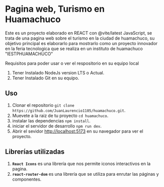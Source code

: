 # Pagina web, Turismo en Huamachuco

Este es un proyecto elaborado en REACT con @vite/latest JavaScript, se trata de una pagina web sobre el turismo en la ciudad de huamachuco, su objetivo principal es elaborarlo para mostrarlo como un proyecto innovador en la feria tecnologica que se realiza en un instituto de huamachuco "IESTPHUAMACHUCO"

Requisitos para poder usar o ver el respositorio en su equipo local
1. Tener Instalado NodeJs version LTS o Actual.
2. Tener Instalado Git en su equipo.

## Uso
1. Clonar el repositorio `git clone https://github.com/JuanLaurencio1105/huamachuco.git`.
2. Muevete a la raiz de tu proyecto `cd huamachuco`.
3. instalar las dependencias `npm install`.
4. iniciar el servidor de desarrollo `npm run dev`.
5. Abrir el sevidor [http://localhost:5173](http://localhost:5173) en su navegador para ver el proyecto.

## Librerías utilizadas
  1. **`React Icons`** es una librería que nos permite iconos interactivos en la pagina.
  2. **`react-router-dom`** es una librería que se utiliza para enrutar las páginas y componentes.